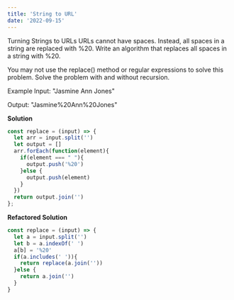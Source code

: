 ```yaml
---
title: 'String to URL'
date: '2022-09-15'
---
```


Turning Strings to URLs
URLs cannot have spaces. Instead, all spaces in a string are replaced with %20. Write an algorithm that replaces all spaces in a string with %20.

You may not use the replace() method or regular expressions to solve this problem. Solve the problem with and without recursion.

Example
Input: "Jasmine Ann Jones"

Output: "Jasmine%20Ann%20Jones"

**Solution**

```js
const replace = (input) => {
  let arr = input.split('')
  let output = []
  arr.forEach(function(element){
    if(element === " "){
      output.push('%20')
    }else {
      output.push(element)
    }
  })
  return output.join('')
};
```


**Refactored Solution**
```js
const replace = (input) => {
  let a = input.split('')
  let b = a.indexOf(' ')
  a[b] = '%20'
  if(a.includes(' ')){
    return replace(a.join(''))
  }else {
    return a.join('')
  }
}
```